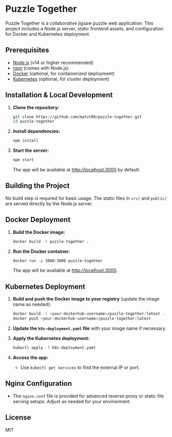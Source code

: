 # Puzzle Together

Puzzle Together is a collaborative jigsaw puzzle web application. This project includes a Node.js server, static frontend assets, and configuration for Docker and Kubernetes deployment.

## Prerequisites

- [Node.js](https://nodejs.org/) (v14 or higher recommended)
- [npm](https://www.npmjs.com/) (comes with Node.js)
- [Docker](https://www.docker.com/) (optional, for containerized deployment)
- [Kubernetes](https://kubernetes.io/) (optional, for cluster deployment)

## Installation & Local Development

1. **Clone the repository:**
   ```sh
   git clone https://github.com/matst80/puzzle-together.git
   cd puzzle-together
   ```

2. **Install dependencies:**
   ```sh
   npm install
   ```

3. **Start the server:**
   ```sh
   npm start
   ```
   The app will be available at [http://localhost:3000](http://localhost:3000) by default.

## Building the Project

No build step is required for basic usage. The static files in `src/` and `public/` are served directly by the Node.js server.

## Docker Deployment

1. **Build the Docker image:**
   ```sh
   docker build -t puzzle-together .
   ```

2. **Run the Docker container:**
   ```sh
   docker run -p 3000:3000 puzzle-together
   ```
   The app will be available at [http://localhost:3000](http://localhost:3000).

## Kubernetes Deployment

1. **Build and push the Docker image to your registry** (update the image name as needed):
   ```sh
   docker build -t <your-dockerhub-username>/puzzle-together:latest .
   docker push <your-dockerhub-username>/puzzle-together:latest
   ```

2. **Update the `k8s-deployment.yaml` file** with your image name if necessary.

3. **Apply the Kubernetes deployment:**
   ```sh
   kubectl apply -f k8s-deployment.yaml
   ```

4. **Access the app:**
   - Use `kubectl get services` to find the external IP or port.

## Nginx Configuration

- The `nginx.conf` file is provided for advanced reverse proxy or static file serving setups. Adjust as needed for your environment.

## License

MIT
